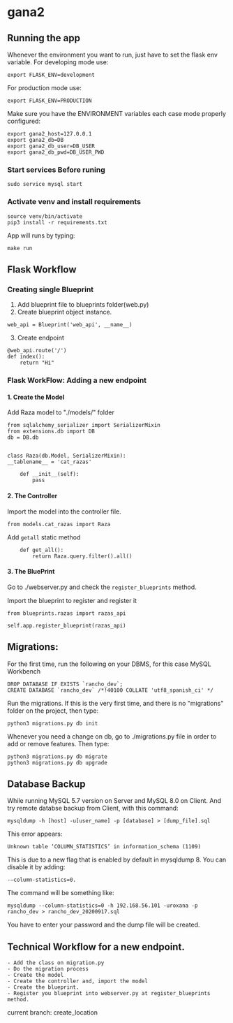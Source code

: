 # gana2

## Running the app

Whenever the environment you want to run, just have to set the flask env variable. For developing mode use:

```
export FLASK_ENV=development
```

For production mode use:

```
export FLASK_ENV=PRODUCTION
```

Make sure you have the ENVIRONMENT variables each case mode properly configured:

```
export gana2_host=127.0.0.1
export gana2_db=DB
export gana2_db_user=DB_USER
export gana2_db_pwd=DB_USER_PWD
```

### Start services Before runing

```
sudo service mysql start
```

### Activate venv and install requirements

```
source venv/bin/activate
pip3 install -r requirements.txt
```

App will runs by typing:

```
make run
```

## Flask Workflow

### Creating single Blueprint

1. Add blueprint file to blueprints folder(web.py)
2. Create blueprint object instance.

```
web_api = Blueprint('web_api', __name__)
```

3. Create endpoint

```
@web_api.route('/')
def index():
    return "Hi"
```

### Flask WorkFlow: Adding a new endpoint

#### 1. Create the Model

Add Raza model to "./models/" folder

```
from sqlalchemy_serializer import SerializerMixin
from extensions.db import DB
db = DB.db


class Raza(db.Model, SerializerMixin):
__tablename__ = 'cat_razas'

    def __init__(self):
        pass
```

#### 2. The Controller

Import the model into the controller file.

```
from models.cat_razas import Raza
```

Add `getall` static method

```
    def get_all():
        return Raza.query.filter().all()
```

#### 3. The BluePrint

Go to ./webserver.py and check the `register_blueprints` method.

Import the blueprint to register and register it

```
from blueprints.razas import razas_api

self.app.register_blueprint(razas_api)
```

## Migrations:

For the first time, run the following on your DBMS, for this case MySQL Workbench

```
DROP DATABASE IF EXISTS `rancho_dev`;
CREATE DATABASE `rancho_dev` /*!40100 COLLATE 'utf8_spanish_ci' */
```

Run the migrations. If this is the very first time, and there is no "migrations" folder on the project, then type:

```
python3 migrations.py db init
```

Whenever you need a change on db, go to ./migrations.py file in order to add or remove features. Then type:

```
python3 migrations.py db migrate
python3 migrations.py db upgrade
```

## Database Backup

While running MySQL 5.7 version on Server and MySQL 8.0 on Client. And try remote databse backup from Client, with this command:

```
mysqldump -h [host] -u[user_name] -p [database] > [dump_file].sql
```

This error appears:

```
Unknown table ‘COLUMN_STATISTICS’ in information_schema (1109)
```

This is due to a new flag that is enabled by default in mysqldump 8. You can disable it by adding:

```
-–column-statistics=0.
```

The command will be something like:

```
mysqldump --column-statistics=0 -h 192.168.56.101 -uroxana -p rancho_dev > rancho_dev_20200917.sql
```

You have to enter your password and the dump file will be created.

## Technical Workflow for a new endpoint.

```
- Add the class on migration.py
- Do the migration process
- Create the model
- Create the controller and, import the model
- Create the blueprint.
- Register you blueprint into webserver.py at register_blueprints method.
```

current branch: create_location
